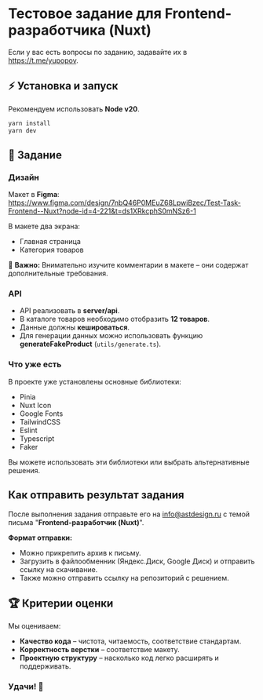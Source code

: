 # Тестовое задание для Frontend-разработчика (Nuxt)

Если у вас есть вопросы по заданию, задавайте их в https://t.me/yupopov.

## ⚡ Установка и запуск
Рекомендуем использовать **Node v20**.

```bash
yarn install
yarn dev
```

## 🎯 Задание
### Дизайн

Макет в **Figma**: https://www.figma.com/design/7nbQ46P0MEuZ68LpwiBzec/Test-Task-Frontend--Nuxt?node-id=4-221&t=ds1XRkcphS0mNSz6-1

В макете два экрана:
- Главная страница
- Категория товаров

📌 **Важно:** Внимательно изучите комментарии в макете – они содержат дополнительные требования.

### API
- API реализовать в **server/api**.
- В каталоге товаров необходимо отобразить **12 товаров**.
- Данные должны **кешироваться**.
- Для генерации данных можно использовать функцию **generateFakeProduct** (`utils/generate.ts`).

### Что уже есть
В проекте уже установлены основные библиотеки:
- Pinia
- Nuxt Icon
- Google Fonts
- TailwindCSS
- Eslint
- Typescript
- Faker

Вы можете использовать эти библиотеки или выбрать альтернативные решения.

## Как отправить результат задания
После выполнения задания отправьте его на info@astdesign.ru с темой письма "**Frontend-разработчик (Nuxt)**".

**Формат отправки:**
- Можно прикрепить архив к письму.
- Загрузить в файлообменник (Яндекс.Диск, Google Диск) и отправить ссылку на скачивание.
- Также можно отправить ссылку на репозиторий с решением.

## 🏆 Критерии оценки

Мы оцениваем:
- **Качество кода** – чистота, читаемость, соответствие стандартам.
- **Корректность верстки** – соответствие макету.
- **Проектную структуру** – насколько код легко расширять и поддерживать.

### Удачи! 🚀
